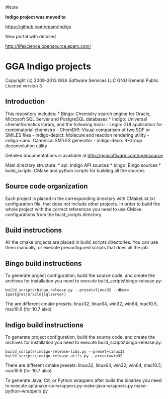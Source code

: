 #Note

**Indigo project was moved to**

https://github.com/epam/Indigo

New portal with detailed

http://lifescience.opensource.epam.com/

# GGA Indigo projects #

Copyright (c) 2009-2013 GGA Software Services LLC
GNU General Public License version 3

## Introduction ##

This repository includes:
	* Bingo: Chemistry search engine for Oracle, Microsoft SQL Server and PostgreSQL databases
	* Indigo: Universal cheminformatics library, and the following tools:
		- Legio: GUI application for combinatorial chemistry
		- ChemDiff: Visual comparison of two SDF or SMILES files
		- indigo-depict: Molecule and reaction rendering utility
		- indigo-cano: Canonical SMILES generator
		- indigo-deco: R-Group deconvolution utility

Detailed documentations is available at http://ggasoftware.com/opensource

Main directory structure:
	* api: Indigo API sources
	* bingo: Bingo sources
	* build_scripts: CMake and python scripts for building all the sources

## Source code organization ##

Each project is placed in the corresponding directory with CMakeList.txt configuration
file, that does not include other projects. In order to build the whole project with the
correct references you need to use CMake configurations from the build_scripts directory.

## Build instructions ##

All the cmake projects are placed in build_scripts directories. You can use them manually,
or execute preconfigured scripts that does all the job.

## Bingo build instructions ##

To generate project configuration, build the source code, and create the archives for 
installation you need to execute build_scripts\bingo-release.py:

	build_scripts\bingo-release.py --preset=linux32 --dbms=[postgres|oracle|sqlserver]

The are different cmake presets:
	linux32, linux64, win32, win64, mac10.5, mac10.6 (for 10.7 also)

## Indigo build instructions ##

To generate project configuration, build the source code, and create the archives for 
installation you need to execute build_scripts\bingo-release.py:

	build_scripts\indigo-release-libs.py --preset=linux32
	build_scripts\indigo-release-utils.py --preset=win32

There are different cmake presets:
	linux32, linux64, win32, win64, mac10.5, mac10.6 (for 10.7 also)

To generate Java, C#, or Python wrappers after build the binaries you need to execute
	api\make-cs-wrappers.py
	make-java-wrappers.py
	make-python-wrappers.py

